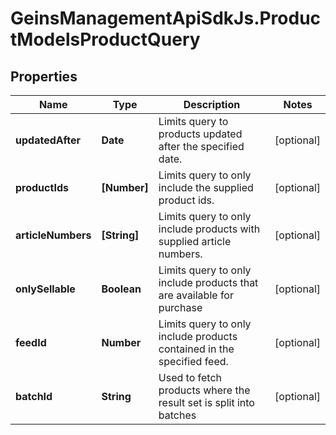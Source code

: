 # GeinsManagementApiSdkJs.ProductModelsProductQuery

## Properties

Name | Type | Description | Notes
------------ | ------------- | ------------- | -------------
**updatedAfter** | **Date** | Limits query to products updated after the specified date. | [optional] 
**productIds** | **[Number]** | Limits query to only include the supplied product ids. | [optional] 
**articleNumbers** | **[String]** | Limits query to only include products with supplied article numbers. | [optional] 
**onlySellable** | **Boolean** | Limits query to only include products that are available for purchase | [optional] 
**feedId** | **Number** | Limits query to only include products contained in the specified feed. | [optional] 
**batchId** | **String** | Used to fetch products where the result set is split into batches | [optional] 


